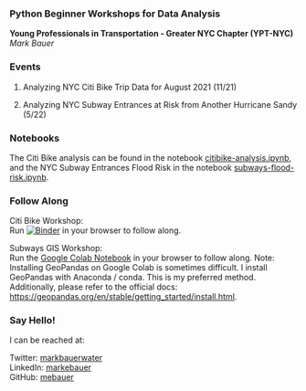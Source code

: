 ### Python Beginner Workshops for Data Analysis 
**Young Professionals in Transportation - Greater NYC Chapter (YPT-NYC)**  
*Mark Bauer*

### Events
1. Analyzing NYC Citi Bike Trip Data for August 2021 (11/21)  

2. Analyzing NYC Subway Entrances at Risk from Another Hurricane Sandy (5/22)

### Notebooks
The Citi Bike analysis can be found in the notebook [citibike-analysis.ipynb](https://github.com/mebauer/ypt-nyc-python/blob/main/citibike-analysis.ipynb), and the NYC Subway Entrances Flood Risk in the notebook [subways-flood-risk.ipynb](https://github.com/mebauer/ypt-nyc-python/blob/main/subways-flood-risk.ipynb). 

### Follow Along

Citi Bike Workshop:  
Run [![Binder](https://mybinder.org/badge_logo.svg)](https://mybinder.org/v2/gh/mebauer/ypt-nyc-python/HEAD) in your browser to follow along.

Subways GIS Workshop:  
Run the [Google Colab Notebook](https://colab.research.google.com/drive/1a4gQuE1kJHY1e4-dIGn3KVWp8eLkbyFP?usp=sharing) in your browser to follow along. Note: Installing GeoPandas on Google Colab is sometimes difficult. I install GeoPandas with Anaconda / conda. This is my preferred method. Additionally, please refer to the official docs: https://geopandas.org/en/stable/getting_started/install.html.  

### Say Hello!   

I can be reached at:  

Twitter: [markbauerwater](https://twitter.com/markbauerwater)  
LinkedIn: [markebauer](https://www.linkedin.com/in/markebauer/)  
GitHub: [mebauer](https://github.com/mebauer)
